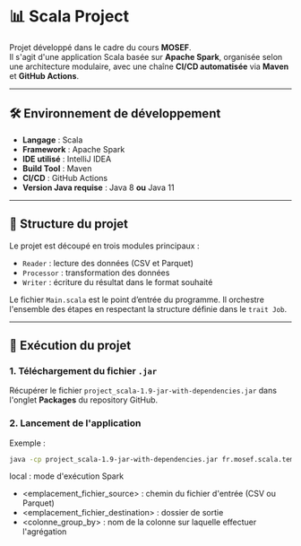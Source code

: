 # 📊 Scala Project

Projet développé dans le cadre du cours **MOSEF**.  
Il s'agit d'une application Scala basée sur **Apache Spark**, organisée selon une architecture modulaire, avec une chaîne **CI/CD automatisée** via **Maven** et **GitHub Actions**.

---

## 🛠️ Environnement de développement

- **Langage** : Scala  
- **Framework** : Apache Spark  
- **IDE utilisé** : IntelliJ IDEA  
- **Build Tool** : Maven  
- **CI/CD** : GitHub Actions  
- **Version Java requise** : Java 8 **ou** Java 11

---

## 📂 Structure du projet

Le projet est découpé en trois modules principaux :

- `Reader` : lecture des données (CSV et Parquet)
- `Processor` : transformation des données
- `Writer` : écriture du résultat dans le format souhaité

Le fichier `Main.scala` est le point d’entrée du programme. Il orchestre l'ensemble des étapes en respectant la structure définie dans le `trait Job`.

---

## 🚀 Exécution du projet

### 1. Téléchargement du fichier `.jar`

Récupérer le fichier `project_scala-1.9-jar-with-dependencies.jar` dans l'onglet **Packages** du repository GitHub.

### 2. Lancement de l'application

Exemple :

```bash
java -cp project_scala-1.9-jar-with-dependencies.jar fr.mosef.scala.template.Main local <emplacement_fichier_source> <emplacement_fichier_destination> <colonne_group_by>
```

local : mode d'exécution Spark

- <emplacement_fichier_source> : chemin du fichier d'entrée (CSV ou Parquet)
- <emplacement_fichier_destination> : dossier de sortie
- <colonne_group_by> : nom de la colonne sur laquelle effectuer l'agrégation
